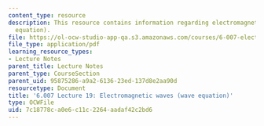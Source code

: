 ```yaml
---
content_type: resource
description: This resource contains information regarding electromagnetic waves (wave
  equation).
file: https://ol-ocw-studio-app-qa.s3.amazonaws.com/courses/6-007-electromagnetic-energy-from-motors-to-lasers-spring-2011/7c18778ca0e6c11c2264aadaf42c2bd6_MIT6_007S11_lec19.pdf
file_type: application/pdf
learning_resource_types:
- Lecture Notes
parent_title: Lecture Notes
parent_type: CourseSection
parent_uid: 95875286-a9a2-6136-23ed-137d8e2aa90d
resourcetype: Document
title: '6.007 Lecture 19: Electromagnetic waves (wave equation)'
type: OCWFile
uid: 7c18778c-a0e6-c11c-2264-aadaf42c2bd6
---
```


